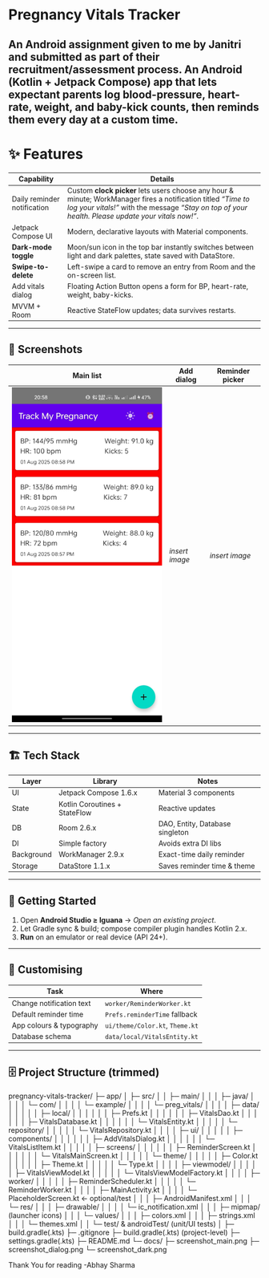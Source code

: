 # Pregnancy Vitals Tracker 
An Android assignment given to me by Janitri and submitted as part of their recruitment/assessment process.
An **Android (Kotlin + Jetpack Compose)** app that lets expectant parents log blood-pressure, heart-rate, weight, and baby-kick counts, then reminds them every day at a custom time.
---
# ✨ Features
| Capability | Details |
|------------|---------|
| Daily reminder notification | Custom **clock picker** lets users choose any hour & minute; WorkManager fires a notification titled *“Time to log your vitals!”* with the message *“Stay on top of your health. Please update your vitals now!”*. |
| Jetpack Compose UI | Modern, declarative layouts with Material components. |
| **Dark-mode toggle** | Moon/sun icon in the top bar instantly switches between light and dark palettes, state saved with DataStore. |
| **Swipe-to-delete** | Left-swipe a card to remove an entry from Room and the on-screen list. |
| Add vitals dialog | Floating Action Button opens a form for BP, heart-rate, weight, baby-kicks. |
| MVVM + Room | Reactive StateFlow updates; data survives restarts. |
---
## 📸 Screenshots
| Main list | Add dialog | Reminder picker |
|-----------|------------|-----------------|
| ![Main list](docs/IMG-20250801-WA0016.jpg) | *insert image* | *insert image* |
---
## 🏗️ Tech Stack
| Layer | Library | Notes |
|-------|---------|-------|
| UI | Jetpack Compose 1.6.x | Material 3 components |
| State | Kotlin Coroutines + StateFlow | Reactive updates |
| DB | Room 2.6.x | DAO, Entity, Database singleton |
| DI | Simple factory | Avoids extra DI libs |
| Background | WorkManager 2.9.x | Exact-time daily reminder |
| Storage | DataStore 1.1.x | Saves reminder time & theme |
---
## 🚀 Getting Started

1. Open **Android Studio ≥ Iguana** → *Open an existing project*.  
2. Let Gradle sync & build; compose compiler plugin handles Kotlin 2.x.  
3. **Run** on an emulator or real device (API 24+).
---
## 🔧 Customising

| Task | Where |
|------|-------|
| Change notification text | `worker/ReminderWorker.kt` |
| Default reminder time | `Prefs.reminderTime` fallback |
| App colours & typography | `ui/theme/Color.kt`, `Theme.kt` |
| Database schema | `data/local/VitalsEntity.kt` |

---

## 🗄️ Project Structure (trimmed)
pregnancy-vitals-tracker/
 ├─ app/
 │   ├─ src/
 │   │   ├─ main/
 │   │   │   ├─ java/
 │   │   │   │   └─ com/
 │   │   │   │       └─ example/
 │   │   │   │           └─ preg_vitals/
 │   │   │   │               ├─ data/
 │   │   │   │               │   ├─ local/
 │   │   │   │               │   │   ├─ Prefs.kt
 │   │   │   │               │   │   ├─ VitalsDao.kt
 │   │   │   │               │   │   ├─ VitalsDatabase.kt
 │   │   │   │               │   │   └─ VitalsEntity.kt
 │   │   │   │               │   └─ repository/
 │   │   │   │               │       └─ VitalsRepository.kt
 │   │   │   │               ├─ ui/
 │   │   │   │               │   ├─ components/
 │   │   │   │               │   │   ├─ AddVitalsDialog.kt
 │   │   │   │               │   │   └─ VitalsListItem.kt
 │   │   │   │               │   ├─ screens/
 │   │   │   │               │   │   ├─ ReminderScreen.kt
 │   │   │   │               │   │   └─ VitalsMainScreen.kt
 │   │   │   │               │   └─ theme/
 │   │   │   │               │       ├─ Color.kt
 │   │   │   │               │       ├─ Theme.kt
 │   │   │   │               │       └─ Type.kt
 │   │   │   │               ├─ viewmodel/
 │   │   │   │               │   ├─ VitalsViewModel.kt
 │   │   │   │               │   └─ VitalsViewModelFactory.kt
 │   │   │   │               ├─ worker/
 │   │   │   │               │   ├─ ReminderScheduler.kt
 │   │   │   │               │   └─ ReminderWorker.kt
 │   │   │   │               ├─ MainActivity.kt
 │   │   │   │               └─ PlaceholderScreen.kt   ← optional/test
 │   │   │   ├─ AndroidManifest.xml
 │   │   │   └─ res/
 │   │   │       ├─ drawable/
 │   │   │       │   └─ ic_notification.xml
 │   │   │       ├─ mipmap/ (launcher icons)
 │   │   │       └─ values/
 │   │   │           ├─ colors.xml
 │   │   │           ├─ strings.xml
 │   │   │           └─ themes.xml
 │   │   └─ test/ & androidTest/ (unit/UI tests)
 │   ├─ build.gradle(.kts)
 ├─ .gitignore
 ├─ build.gradle(.kts)   (project-level)
 ├─ settings.gradle(.kts)
 ├─ README.md
 └─ docs/
     ├─ screenshot_main.png
     ├─ screenshot_dialog.png
     └─ screenshot_dark.png



Thank You for reading 
-Abhay Sharma

